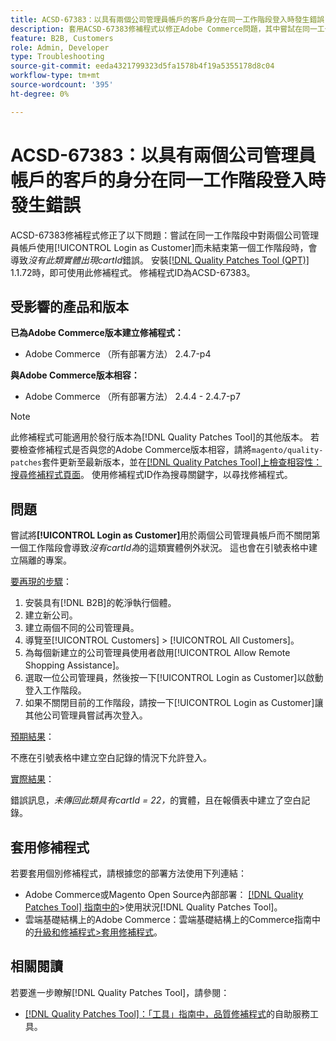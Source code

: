 ```yaml
---
title: ACSD-67383：以具有兩個公司管理員帳戶的客戶身分在同一工作階段登入時發生錯誤
description: 套用ACSD-67383修補程式以修正Adobe Commerce問題，其中嘗試在同一工作階段中對兩個公司管理員帳戶使用[!UICONTROL Login as Customer]而未結束第一個工作階段，會導致*無具有cartId*的此類實體錯誤。
feature: B2B, Customers
role: Admin, Developer
type: Troubleshooting
source-git-commit: eeda4321799323d5fa1578b4f19a5355178d8c04
workflow-type: tm+mt
source-wordcount: '395'
ht-degree: 0%

---
```



# ACSD-67383：以具有兩個公司管理員帳戶的客戶的身分在同一工作階段登入時發生錯誤

ACSD-67383修補程式修正了以下問題：嘗試在同一工作階段中對兩個公司管理員帳戶使用[!UICONTROL Login as Customer]而未結束第一個工作階段時，會導致&#x200B;*沒有此類實體出現cartId*&#x200B;錯誤。 安裝[[!DNL Quality Patches Tool (QPT)]](/help/tools/quality-patches-tool/quality-patches-tool-to-self-serve-quality-patches.md) 1.1.72時，即可使用此修補程式。 修補程式ID為ACSD-67383。

## 受影響的產品和版本

**已為Adobe Commerce版本建立修補程式：**

* Adobe Commerce （所有部署方法） 2.4.7-p4

**與Adobe Commerce版本相容：**

* Adobe Commerce （所有部署方法） 2.4.4 - 2.4.7-p7

>[!NOTE]
>
>此修補程式可能適用於發行版本為[!DNL Quality Patches Tool]的其他版本。 若要檢查修補程式是否與您的Adobe Commerce版本相容，請將`magento/quality-patches`套件更新至最新版本，並在[[!DNL Quality Patches Tool]上檢查相容性：搜尋修補程式頁面](https://experienceleague.adobe.com/tools/commerce-quality-patches/index.html)。 使用修補程式ID作為搜尋關鍵字，以尋找修補程式。

## 問題

嘗試將&#x200B;**[!UICONTROL Login as Customer]**&#x200B;用於兩個公司管理員帳戶而不關閉第一個工作階段會導致&#x200B;*沒有cartId為*&#x200B;的這類實體例外狀況。 這也會在引號表格中建立隔離的專案。

<u>要再現的步驟</u>：

1. 安裝具有[!DNL B2B]的乾淨執行個體。
1. 建立新公司。
1. 建立兩個不同的公司管理員。
1. 導覽至[!UICONTROL Customers] > [!UICONTROL All Customers]。
1. 為每個新建立的公司管理員使用者啟用[!UICONTROL Allow Remote Shopping Assistance]。
1. 選取一位公司管理員，然後按一下[!UICONTROL Login as Customer]以啟動登入工作階段。
1. 如果不關閉目前的工作階段，請按一下[!UICONTROL Login as Customer]讓其他公司管理員嘗試再次登入。

<u>預期結果</u>：

不應在引號表格中建立空白記錄的情況下允許登入。

<u>實際結果</u>：

錯誤訊息，*未傳回此類具有cartId = 22，*&#x200B;的實體，且在報價表中建立了空白記錄。

## 套用修補程式

若要套用個別修補程式，請根據您的部署方法使用下列連結：

* Adobe Commerce或Magento Open Source內部部署： [[!DNL Quality Patches Tool] 指南中的](/help/tools/quality-patches-tool/usage.md)>使用狀況[!DNL Quality Patches Tool]。
* 雲端基礎結構上的Adobe Commerce：雲端基礎結構上的Commerce指南中的[升級和修補程式>套用修補程式](https://experienceleague.adobe.com/docs/commerce-cloud-service/user-guide/develop/upgrade/apply-patches.html)。

## 相關閱讀

若要進一步瞭解[!DNL Quality Patches Tool]，請參閱：

* [[!DNL Quality Patches Tool]：「工具」指南中，品質修補程式](/help/tools/quality-patches-tool/quality-patches-tool-to-self-serve-quality-patches.md)的自助服務工具。

